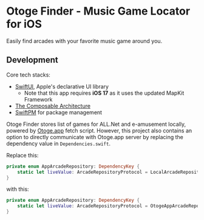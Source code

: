 # Otoge Finder - Music Game Locator for iOS
Easily find arcades with your favorite music game around you.

## Development
Core tech stacks:
- [SwiftUI](https://developer.apple.com/xcode/swiftui/), Apple's declarative UI library
  - Note that this app requires **iOS 17** as it uses the updated MapKit Framework
- [The Composable Architecture](https://github.com/pointfreeco/swift-composable-architecture)
- [SwiftPM](https://www.swift.org/documentation/package-manager/) for package management


Otoge Finder stores list of games for ALL.Net and e-amusement locally, powered by [Otoge.app](https://github.com/djzmo/otoge-app) fetch script. However, this project also contains an option to directly communicate with Otoge.app server by replacing the dependency value in `Dependencies.swift`.


Replace this:
```swift
private enum AppArcadeRepository: DependencyKey {
    static let liveValue: ArcadeRepositoryProtocol = LocalArcadeRepository()
}
```

with this:
```swift
private enum AppArcadeRepository: DependencyKey {
    static let liveValue: ArcadeRepositoryProtocol = OtogeAppArcadeRepository()
}
```


